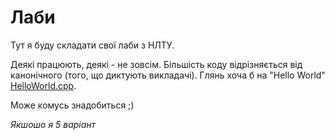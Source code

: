 # Лаби
Тут я буду складати свої лаби з НЛТУ. 

Деякі працюють, деякі - не зовсім. Більшість коду відрізняється від канонічного (того, що диктують викладачі). Глянь хоча б на "Hello World" [HelloWorld.cpp](https://github.com/da411d/nfuu-lab/blob/master/_OLD-11/%D0%90%D0%BB%D0%B3%D0%BE%D1%80%D0%B8%D1%82%D0%BC%D1%96%D0%B7%D0%B0%D1%86%D1%96%D1%8F/1%D0%A1%D0%95%D0%9C/LAB-1/HelloWorld/HelloWorld/HelloWorld.cpp).

Може комусь знадобиться ;) 

*Якшошо я 5 варіант*
